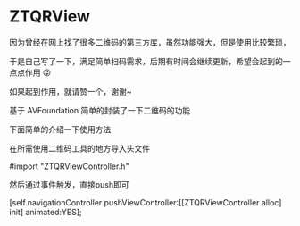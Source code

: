# ZTQRView

因为曾经在网上找了很多二维码的第三方库，虽然功能强大，但是使用比较繁琐，

于是自己写了一下，满足简单扫码需求，后期有时间会继续更新，希望会起到的一点点作用 😝 

如果起到作用，就请赞一个，谢谢~

基于 AVFoundation 简单的封装了一下二维码的功能

下面简单的介绍一下使用方法

在所需使用二维码工具的地方导入头文件

#import "ZTQRViewController.h"

然后通过事件触发，直接push即可

[self.navigationController pushViewController:[[ZTQRViewController alloc] init] animated:YES];
